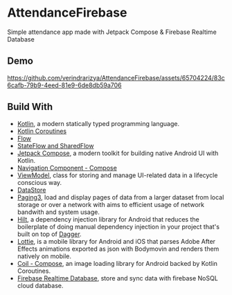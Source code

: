 # AttendanceFirebase
Simple attendance app made with Jetpack Compose &amp; Firebase Realtime Database

## Demo
https://github.com/verindrarizya/AttendanceFirebase/assets/65704224/83c6cafb-79b9-4eed-81e9-6de8db59a706

## Build With
- [Kotlin](https://kotlinlang.org/), a modern statically typed programming language.
- [Kotlin Coroutines](https://kotlinlang.org/docs/coroutines-overview.html)
- [Flow](https://kotlinlang.org/docs/flow.html)
- [StateFlow and SharedFlow](https://developer.android.com/kotlin/flow/stateflow-and-sharedflow)
- [Jetpack Compose](https://developer.android.com/jetpack/compose), a modern toolkit for building native Android UI with Kotlin.
- [Navigation Component - Compose](https://developer.android.com/jetpack/compose/navigation)
- [ViewModel](https://developer.android.com/topic/libraries/architecture/viewmodel), class for storing and manage UI-related data in a lifecycle conscious way.
- [DataStore](https://developer.android.com/topic/libraries/architecture/datastore)
- [Paging3](https://developer.android.com/topic/libraries/architecture/paging/v3-overview), load and display pages of data from a larger dataset from local storage or over a network with aims to efficient usage of network bandwith and system usage.
- [Hilt](https://developer.android.com/training/dependency-injection/hilt-android),  a dependency injection library for Android that reduces the boilerplate of doing manual dependency injection in your project that's built on top of [Dagger](https://dagger.dev/).
- [Lottie](https://lottiefiles.com/blog/working-with-lottie/getting-started-with-lottie-animations-in-android-app), is a mobile library for Android and iOS that parses Adobe After Effects animations exported as json with Bodymovin and renders them natively on mobile.
- [Coil - Compose](https://coil-kt.github.io/coil/compose/), an image loading library for Android backed by Kotlin Coroutines.
- [Firebase Realtime Database](https://firebase.google.com/docs/database), store and sync data with firebase NoSQL cloud database.
